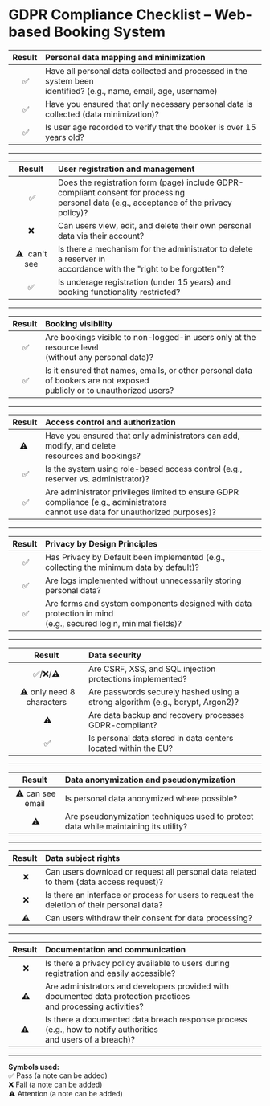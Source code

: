 # GDPR Compliance Checklist – Web-based Booking System

| **Result** | **Personal data mapping and minimization** |
| :----: | :--- |
| &nbsp;✅ | Have all personal data collected and processed in the system been<br> identified? (e.g., name, email, age, username) |
| &nbsp;✅ | Have you ensured that only necessary personal data is collected (data minimization)? |
| &nbsp;✅ | Is user age recorded to verify that the booker is over 15 years old? |

---

| **Result** | **User registration and management** |
| :----: | :--- |
| &nbsp;✅ | Does the registration form (page) include GDPR-compliant consent for processing<br> personal data (e.g., acceptance of the privacy policy)?|
| ❌ | Can users view, edit, and delete their own personal data via their account? |
| ⚠️&nbsp; can't see| Is there a mechanism for the administrator to delete a reserver in<br> accordance with the "right to be forgotten"? |
| ✅ | Is underage registration (under 15 years) and booking functionality restricted? |

---

| **Result** | **Booking visibility** |
| :----: | :--- |
| &nbsp;✅ | Are bookings visible to non-logged-in users only at the resource level<br> (without any personal data)? |
| &nbsp;✅ | Is it ensured that names, emails, or other personal data of bookers are not exposed<br> publicly or to unauthorized users? |

--- 

| **Result** | **Access control and authorization** |
| :----: | :--- |
| ⚠️&nbsp; | Have you ensured that only administrators can add, modify, and delete<br> resources and bookings? |
| &nbsp;✅ | Is the system using role-based access control (e.g., reserver vs. administrator)? |
| &nbsp;✅ | Are administrator privileges limited to ensure GDPR compliance (e.g., administrators<br> cannot use data for unauthorized purposes)? |

---

| **Result** | **Privacy by Design Principles** |
| :----: | :--- |
| &nbsp;✅| Has Privacy by Default been implemented (e.g., collecting the minimum data by default)? |
| &nbsp;✅ | Are logs implemented without unnecessarily storing personal data? |
| &nbsp;✅ | Are forms and system components designed with data protection in mind<br> (e.g., secured login, minimal fields)? |

---

| **Result** | **Data security** |
| :----: | :--- |
| &nbsp;✅/❌/⚠️&nbsp; | Are CSRF, XSS, and SQL injection protections implemented? |
| &nbsp;⚠️ only need 8 characters| Are passwords securely hashed using a strong algorithm (e.g., bcrypt, Argon2)? |
| &nbsp;⚠️ | Are data backup and recovery processes GDPR-compliant? |
| &nbsp;✅| Is personal data stored in data centers located within the EU? |

---

| **Result** | **Data anonymization and pseudonymization** |
| :----: | :--- |
| &nbsp;⚠️ can see email | Is personal data anonymized where possible? |
| &nbsp;⚠️  | Are pseudonymization techniques used to protect data while maintaining its utility? |

---

| **Result** | **Data subject rights** |
| :----: | :--- |
| &nbsp;❌ | Can users download or request all personal data related to them (data access request)? |
| &nbsp;❌ | Is there an interface or process for users to request the deletion of their personal data? |
| &nbsp;⚠️ | Can users withdraw their consent for data processing? |

---

| **Result** | **Documentation and communication** |
| :----: | :--- |
| &nbsp;❌ | Is there a privacy policy available to users during registration and easily accessible? |
| &nbsp;⚠️ | Are administrators and developers provided with documented data protection practices <br>and processing activities? |
| &nbsp;⚠️&nbsp; | Is there a documented data breach response process (e.g., how to notify authorities <br>and users of a breach)? |

---

**Symbols used:**  
✅ Pass (a note can be added)  
❌ Fail (a note can be added)  
⚠️ Attention (a note can be added)
